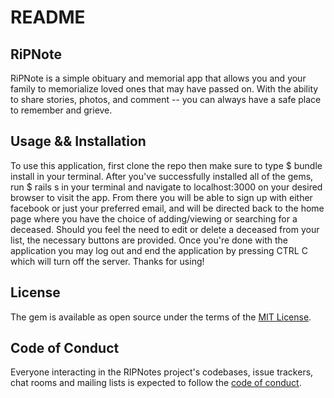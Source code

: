 # README

## RiPNote

RiPNote is a simple obituary and memorial app that allows you and your family to memorialize loved ones that may have passed on. With the ability to share stories, photos, and comment -- you can always have a safe place to remember and grieve. 

## Usage && Installation

To use this application, first clone the repo then make sure to type $ bundle install in your terminal. After you've successfully installed all of the gems, run $ rails s in your terminal and navigate to localhost:3000 on your desired browser to visit the app. From there you will be able to sign up with either facebook or just your preferred email, and will be directed back to the home page where you have the choice of adding/viewing or searching for a deceased. Should you feel the need to edit or delete a deceased from your list, the necessary buttons are provided. Once you're done with the application you may log out and end the application by pressing CTRL C which will turn off the server. Thanks for using! 

## License

The gem is available as open source under the terms of the [MIT License](https://opensource.org/licenses/MIT).

## Code of Conduct

Everyone interacting in the RIPNotes project's codebases, issue trackers, chat rooms and mailing lists is expected to follow the [code of conduct](https://github.com/NAvanciniGitIt/RIPNote/blob/main/CODE_OF_CONDUCT.md).




